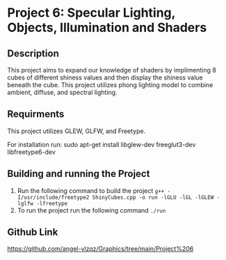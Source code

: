 # Project 6: Specular Lighting, Objects, Illumination and Shaders

## Description
This project aims to expand our knowledge of shaders by implimenting 8 cubes of different shiness values and then display the shiness value beneath the cube. This project utilizes phong lighting model to combine ambient, diffuse, and spectral lighting.

## Requirments
This project utilizes GLEW, GLFW, and Freetype.

For installation run: sudo apt-get install libglew-dev freeglut3-dev libfreetype6-dev

## Building and running the Project
1. Run the following command to build the project `g++ -I/usr/include/freetype2 ShinyCubes.cpp -o run -lGLU -lGL -lGLEW -lglfw -lfreetype`
2. To run the project run the following command `./run` 

## Github Link
https://github.com/angel-vlzqz/Graphics/tree/main/Project%206
